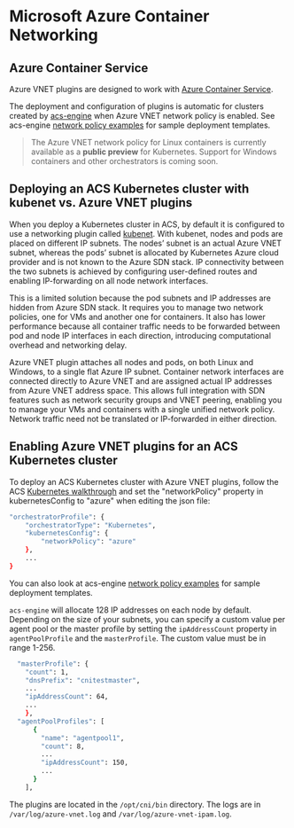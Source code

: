 # Microsoft Azure Container Networking

## Azure Container Service
Azure VNET plugins are designed to work with [Azure Container Service](https://azure.microsoft.com/en-us/services/container-service).

The deployment and configuration of plugins is automatic for clusters created by [acs-engine](https://github.com/Azure/acs-engine) when Azure VNET network policy is enabled. See acs-engine [network policy examples](https://github.com/Azure/acs-engine/tree/master/examples/networkpolicy) for sample deployment templates.

> The Azure VNET network policy for Linux containers is currently available as a **public preview** for Kubernetes. Support for Windows containers and other orchestrators is coming soon.

## Deploying an ACS Kubernetes cluster with kubenet vs. Azure VNET plugins
When you deploy a Kubernetes cluster in ACS, by default it is configured to use a networking plugin called [kubenet](http://kubernetes.io/docs/admin/network-plugins). With kubenet, nodes and pods are placed on different IP subnets. The nodes’ subnet is an actual Azure VNET subnet, whereas the pods’ subnet is allocated by Kubernetes Azure cloud provider and is not known to the Azure SDN stack. IP connectivity between the two subnets is achieved by configuring user-defined routes and enabling IP-forwarding on all node network interfaces.

This is a limited solution because the pod subnets and IP addresses are hidden from Azure SDN stack. It requires you to manage two network policies, one for VMs and another one for containers. It also has lower performance because all container traffic needs to be forwarded between pod and node IP interfaces in each direction, introducing computational overhead and networking delay.

Azure VNET plugin attaches all nodes and pods, on both Linux and Windows, to a single flat Azure IP subnet. Container network interfaces are connected directly to Azure VNET and are assigned actual IP addresses from Azure VNET address space. This allows full integration with SDN features such as network security groups and VNET peering, enabling you to manage your VMs and containers with a single unified network policy. Network traffic need not be translated or IP-forwarded in either direction.

## Enabling Azure VNET plugins for an ACS Kubernetes cluster
To deploy an ACS Kubernetes cluster with Azure VNET plugins, follow the ACS [Kubernetes walkthrough](https://github.com/Azure/acs-engine/blob/master/docs/kubernetes.md) and set the "networkPolicy" property in kubernetesConfig to "azure" when editing the json file:

```bash
"orchestratorProfile": {
    "orchestratorType": "Kubernetes",
    "kubernetesConfig": {
        "networkPolicy": "azure"
    },
    ...
}
```

You can also look at acs-engine [network policy examples](https://github.com/Azure/acs-engine/tree/master/examples/networkpolicy) for sample deployment templates.

`acs-engine` will allocate 128 IP addresses on each node by default. Depending on the size of your subnets, you can specify a custom value per agent pool or the master profile by setting the `ipAddressCount` property in `agentPoolProfile` and the `masterProfile`. The custom value must be in range 1-256.

```bash
  "masterProfile": {
    "count": 1,
    "dnsPrefix": "cnitestmaster",
    ...
    "ipAddressCount": 64,
    ...
    },
  "agentPoolProfiles": [
      {
        "name": "agentpool1",
        "count": 8,
        ...
        "ipAddressCount": 150,
        ...
      }
    ],
```

The plugins are located in the `/opt/cni/bin` directory. The logs are in `/var/log/azure-vnet.log` and `/var/log/azure-vnet-ipam.log`.

